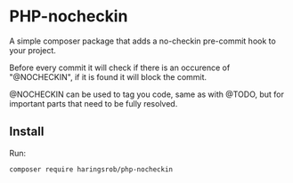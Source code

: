 # PHP-nocheckin

A simple composer package that adds a no-checkin pre-commit hook to your project.

Before every commit it will check if there is an occurence of "@NOCHECKIN", if it is
found it will block the commit.

@NOCHECKIN can be used to tag you code, same as with @TODO, but for important parts
that need to be fully resolved.

## Install

Run:

```
composer require haringsrob/php-nocheckin
```
